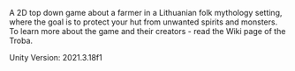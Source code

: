 A 2D top down game about a farmer in a Lithuanian folk mythology setting, where the goal is to protect your hut from unwanted spirits and monsters. To learn more about the game and their creators - read the Wiki page of the Troba.

Unity Version: 2021.3.18f1
